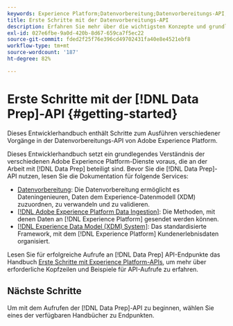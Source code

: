 ```yaml
---
keywords: Experience Platform;Datenvorbereitung;Datenvorbereitungs-API;Fehlerbehebung;API
title: Erste Schritte mit der Datenvorbereitungs-API
description: Erfahren Sie mehr über die wichtigsten Konzepte und grundlegenden Funktionen, die Sie benötigen, um die Datenvorbereitungs-API-Endpunkte zum Ausführen grundlegender CRUD-Vorgänge für die Verwendung mit Mapper verwenden zu können.
exl-id: 027e6fbe-9a0d-420b-8d67-659ca7f5ec22
source-git-commit: fded2f25f76e396cd49702431fa40e8e4521ebf8
workflow-type: tm+mt
source-wordcount: '187'
ht-degree: 82%

---
```


# Erste Schritte mit der [!DNL Data Prep]-API {#getting-started}

Dieses Entwicklerhandbuch enthält Schritte zum Ausführen verschiedener Vorgänge in der Datenvorbereitungs-API von Adobe Experience Platform.

Dieses Entwicklerhandbuch setzt ein grundlegendes Verständnis der verschiedenen Adobe Experience Platform-Dienste voraus, die an der Arbeit mit [!DNL Data Prep] beteiligt sind. Bevor Sie die [!DNL Data Prep]-API nutzen, lesen Sie die Dokumentation für folgende Services:

- [Datenvorbereitung](../home.md): Die Datenvorbereitung ermöglicht es Dateningenieuren, Daten dem Experience-Datenmodell (XDM) zuzuordnen, zu verwandeln und zu validieren.
- [[!DNL Adobe Experience Platform Data Ingestion]](../../ingestion/home.md): Die Methoden, mit denen Daten an [!DNL Experience Platform] gesendet werden können.
- [[!DNL Experience Data Model (XDM) System]](../../xdm/home.md): Das standardisierte Framework, mit dem [!DNL Experience Platform] Kundenerlebnisdaten organisiert.

Lesen Sie für erfolgreiche Aufrufe an [!DNL Data Prep] API-Endpunkte das Handbuch [Erste Schritte mit Experience Platform-APIs](../../landing/api-guide.md), um mehr über erforderliche Kopfzeilen und Beispiele für API-Aufrufe zu erfahren.

## Nächste Schritte

Um mit dem Aufrufen der [!DNL Data Prep]-API zu beginnen, wählen Sie eines der verfügbaren Handbücher zu Endpunkten.
